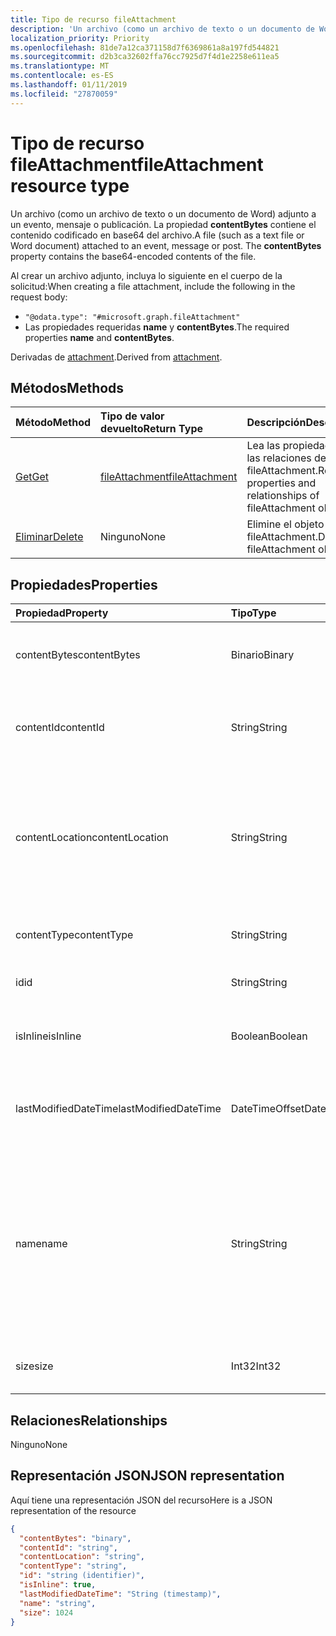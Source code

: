 ```yaml
---
title: Tipo de recurso fileAttachment
description: 'Un archivo (como un archivo de texto o un documento de Word) conectado a un evento, mensaje o post. El **contentBytes** '
localization_priority: Priority
ms.openlocfilehash: 81de7a12ca371158d7f6369861a8a197fd544821
ms.sourcegitcommit: d2b3ca32602ffa76cc7925d7f4d1e2258e611ea5
ms.translationtype: MT
ms.contentlocale: es-ES
ms.lasthandoff: 01/11/2019
ms.locfileid: "27870059"
---
```

# <a name="fileattachment-resource-type"></a><span data-ttu-id="ac354-104">Tipo de recurso fileAttachment</span><span class="sxs-lookup"><span data-stu-id="ac354-104">fileAttachment resource type</span></span>

<span data-ttu-id="ac354-p102">Un archivo (como un archivo de texto o un documento de Word) adjunto a un evento, mensaje o publicación. La propiedad **contentBytes** contiene el contenido codificado en base64 del archivo.</span><span class="sxs-lookup"><span data-stu-id="ac354-p102">A file (such as a text file or Word document) attached to an event, message or post. The  **contentBytes** property contains the base64-encoded contents of the file.</span></span>  

<span data-ttu-id="ac354-107">Al crear un archivo adjunto, incluya lo siguiente en el cuerpo de la solicitud:</span><span class="sxs-lookup"><span data-stu-id="ac354-107">When creating a file attachment, include the following in the request body:</span></span>

* `"@odata.type": "#microsoft.graph.fileAttachment"`
* <span data-ttu-id="ac354-108">Las propiedades requeridas **name** y **contentBytes**.</span><span class="sxs-lookup"><span data-stu-id="ac354-108">The required properties **name** and **contentBytes**.</span></span>

<span data-ttu-id="ac354-109">Derivadas de [attachment](attachment.md).</span><span class="sxs-lookup"><span data-stu-id="ac354-109">Derived from [attachment](attachment.md).</span></span>

## <a name="methods"></a><span data-ttu-id="ac354-110">Métodos</span><span class="sxs-lookup"><span data-stu-id="ac354-110">Methods</span></span>

| <span data-ttu-id="ac354-111">Método</span><span class="sxs-lookup"><span data-stu-id="ac354-111">Method</span></span>       | <span data-ttu-id="ac354-112">Tipo de valor devuelto</span><span class="sxs-lookup"><span data-stu-id="ac354-112">Return Type</span></span>  |<span data-ttu-id="ac354-113">Descripción</span><span class="sxs-lookup"><span data-stu-id="ac354-113">Description</span></span>|
|:---------------|:--------|:----------|
|[<span data-ttu-id="ac354-114">Get</span><span class="sxs-lookup"><span data-stu-id="ac354-114">Get</span></span>](../api/attachment-get.md) | [<span data-ttu-id="ac354-115">fileAttachment</span><span class="sxs-lookup"><span data-stu-id="ac354-115">fileAttachment</span></span>](fileattachment.md) |<span data-ttu-id="ac354-116">Lea las propiedades y las relaciones del objeto fileAttachment.</span><span class="sxs-lookup"><span data-stu-id="ac354-116">Read properties and relationships of fileAttachment object.</span></span>|
|[<span data-ttu-id="ac354-117">Eliminar</span><span class="sxs-lookup"><span data-stu-id="ac354-117">Delete</span></span>](../api/attachment-delete.md) | <span data-ttu-id="ac354-118">Ninguno</span><span class="sxs-lookup"><span data-stu-id="ac354-118">None</span></span> |<span data-ttu-id="ac354-119">Elimine el objeto fileAttachment.</span><span class="sxs-lookup"><span data-stu-id="ac354-119">Delete fileAttachment object.</span></span> |

## <a name="properties"></a><span data-ttu-id="ac354-120">Propiedades</span><span class="sxs-lookup"><span data-stu-id="ac354-120">Properties</span></span>
| <span data-ttu-id="ac354-121">Propiedad</span><span class="sxs-lookup"><span data-stu-id="ac354-121">Property</span></span>     | <span data-ttu-id="ac354-122">Tipo</span><span class="sxs-lookup"><span data-stu-id="ac354-122">Type</span></span>   |<span data-ttu-id="ac354-123">Descripción</span><span class="sxs-lookup"><span data-stu-id="ac354-123">Description</span></span>|
|:---------------|:--------|:----------|
|<span data-ttu-id="ac354-124">contentBytes</span><span class="sxs-lookup"><span data-stu-id="ac354-124">contentBytes</span></span>|<span data-ttu-id="ac354-125">Binario</span><span class="sxs-lookup"><span data-stu-id="ac354-125">Binary</span></span>|<span data-ttu-id="ac354-126">El contenido del archivo codificado en base64.</span><span class="sxs-lookup"><span data-stu-id="ac354-126">The base64-encoded contents of the file.</span></span>|
|<span data-ttu-id="ac354-127">contentId</span><span class="sxs-lookup"><span data-stu-id="ac354-127">contentId</span></span>|<span data-ttu-id="ac354-128">String</span><span class="sxs-lookup"><span data-stu-id="ac354-128">String</span></span>|<span data-ttu-id="ac354-129">El identificador de los datos de adjuntos del almacén de Exchange.</span><span class="sxs-lookup"><span data-stu-id="ac354-129">The ID of the attachment in the Exchange store.</span></span>|
|<span data-ttu-id="ac354-130">contentLocation</span><span class="sxs-lookup"><span data-stu-id="ac354-130">contentLocation</span></span>|<span data-ttu-id="ac354-131">String</span><span class="sxs-lookup"><span data-stu-id="ac354-131">String</span></span>|<span data-ttu-id="ac354-132">El identificador uniforme de recursos (URI) que corresponde a la ubicación del contenido de los datos adjuntos.</span><span class="sxs-lookup"><span data-stu-id="ac354-132">The Uniform Resource Identifier (URI) that corresponds to the location of the content of the attachment.</span></span>|
|<span data-ttu-id="ac354-133">contentType</span><span class="sxs-lookup"><span data-stu-id="ac354-133">contentType</span></span>|<span data-ttu-id="ac354-134">String</span><span class="sxs-lookup"><span data-stu-id="ac354-134">String</span></span>|<span data-ttu-id="ac354-135">El tipo de contenido de los datos adjuntos.</span><span class="sxs-lookup"><span data-stu-id="ac354-135">The content type of the attachment.</span></span>|
|<span data-ttu-id="ac354-136">id</span><span class="sxs-lookup"><span data-stu-id="ac354-136">id</span></span>|<span data-ttu-id="ac354-137">String</span><span class="sxs-lookup"><span data-stu-id="ac354-137">String</span></span>|<span data-ttu-id="ac354-138">El identificador de los datos adjuntos.</span><span class="sxs-lookup"><span data-stu-id="ac354-138">The attachment ID.</span></span>|
|<span data-ttu-id="ac354-139">isInline</span><span class="sxs-lookup"><span data-stu-id="ac354-139">isInline</span></span>|<span data-ttu-id="ac354-140">Boolean</span><span class="sxs-lookup"><span data-stu-id="ac354-140">Boolean</span></span>|<span data-ttu-id="ac354-141">Se establece en true si se trata de datos adjuntos en línea.</span><span class="sxs-lookup"><span data-stu-id="ac354-141">Set to true if this is an inline attachment.</span></span>|
|<span data-ttu-id="ac354-142">lastModifiedDateTime</span><span class="sxs-lookup"><span data-stu-id="ac354-142">lastModifiedDateTime</span></span>|<span data-ttu-id="ac354-143">DateTimeOffset</span><span class="sxs-lookup"><span data-stu-id="ac354-143">DateTimeOffset</span></span>|<span data-ttu-id="ac354-144">La fecha y hora de la última modificación de los datos adjuntos.</span><span class="sxs-lookup"><span data-stu-id="ac354-144">The date and time when the attachment was last modified.</span></span>|
|<span data-ttu-id="ac354-145">name</span><span class="sxs-lookup"><span data-stu-id="ac354-145">name</span></span>|<span data-ttu-id="ac354-146">String</span><span class="sxs-lookup"><span data-stu-id="ac354-146">String</span></span>|<span data-ttu-id="ac354-147">El nombre que representa el texto que aparece debajo del icono que representa el archivo adjunto insertado. No tiene que ser el nombre de archivo real.</span><span class="sxs-lookup"><span data-stu-id="ac354-147">The name representing the text that is displayed below the icon representing the embedded attachment.This does not need to be the actual file name.</span></span>|
|<span data-ttu-id="ac354-148">size</span><span class="sxs-lookup"><span data-stu-id="ac354-148">size</span></span>|<span data-ttu-id="ac354-149">Int32</span><span class="sxs-lookup"><span data-stu-id="ac354-149">Int32</span></span>|<span data-ttu-id="ac354-150">El tamaño en bytes de los datos adjuntos.</span><span class="sxs-lookup"><span data-stu-id="ac354-150">The size in bytes of the attachment.</span></span>|

## <a name="relationships"></a><span data-ttu-id="ac354-151">Relaciones</span><span class="sxs-lookup"><span data-stu-id="ac354-151">Relationships</span></span>
<span data-ttu-id="ac354-152">Ninguno</span><span class="sxs-lookup"><span data-stu-id="ac354-152">None</span></span>


## <a name="json-representation"></a><span data-ttu-id="ac354-153">Representación JSON</span><span class="sxs-lookup"><span data-stu-id="ac354-153">JSON representation</span></span>

<span data-ttu-id="ac354-154">Aquí tiene una representación JSON del recurso</span><span class="sxs-lookup"><span data-stu-id="ac354-154">Here is a JSON representation of the resource</span></span>

<!-- {
  "blockType": "resource",
  "baseType": "microsoft.graph.attachment",
  "optionalProperties": [

  ],
  "@odata.type": "microsoft.graph.fileAttachment"
}-->

```json
{
  "contentBytes": "binary",
  "contentId": "string",
  "contentLocation": "string",
  "contentType": "string",
  "id": "string (identifier)",
  "isInline": true,
  "lastModifiedDateTime": "String (timestamp)",
  "name": "string",
  "size": 1024
}

```

<!-- uuid: 8fcb5dbc-d5aa-4681-8e31-b001d5168d79
2015-10-25 14:57:30 UTC -->
<!-- {
  "type": "#page.annotation",
  "description": "fileAttachment resource",
  "keywords": "",
  "section": "documentation",
  "tocPath": ""
}-->
